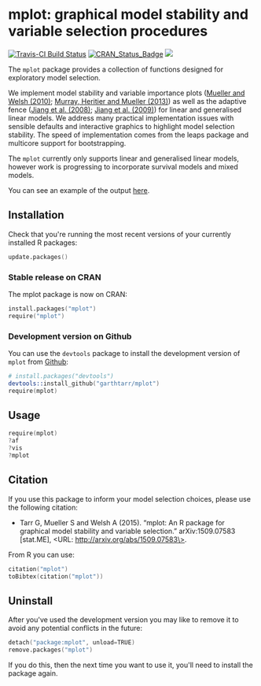 # mplot: graphical model stability and variable selection procedures

[![Travis-CI Build Status](https://travis-ci.org/garthtarr/mplot.svg?branch=master)](https://travis-ci.org/garthtarr/mplot) [![CRAN_Status_Badge](http://www.r-pkg.org/badges/version/mplot)](http://cran.r-project.org/package=mplot) [![](http://cranlogs.r-pkg.org/badges/mplot)](http://cran.rstudio.com/web/packages/mplot/index.html)

The `mplot` package provides a collection of functions designed for exploratory model selection.

We implement model stability and variable importance plots ([Mueller and Welsh (2010)](http://doi.org/10.1111/j.1751-5823.2010.00108.x); [Murray, Heritier and Mueller (2013)](http://doi.org/10.1002/sim.5855)) as well as the adaptive fence ([Jiang et al. (2008)](http://doi.org/10.1214/07-AOS517); [Jiang et al. (2009)](http://doi.org/10.1016/j.spl.2008.10.014)) for linear and generalised linear models.   We address many practical implementation issues with sensible defaults and interactive graphics to highlight model selection stability.  The speed of implementation comes from the leaps package and multicore support for bootstrapping.

The `mplot` currently only supports linear and generalised linear models, however work is progressing to incorporate survival models and mixed models.

You can see an example of the output [here](http://garthtarr.com/apps/mplot/).

## Installation

Check that you're running the most recent versions of your currently installed R packages:

```s
update.packages()
```

### Stable release on CRAN

The mplot package is now on CRAN:

```s
install.packages("mplot")
require("mplot")
```

### Development version on Github

You can use the `devtools` package to install the development version of `mplot` from [Github](https://github.com/garthtarr/mplot):

```s
# install.packages("devtools")
devtools::install_github("garthtarr/mplot")
require(mplot)
```

## Usage

```s
require(mplot)
?af
?vis
?mplot
```

## Citation

If you use this package to inform your model selection choices, please use the following citation:

* Tarr G, Mueller S and Welsh A (2015). “mplot: An R package for graphical model
stability and variable selection.” arXiv:1509.07583 [stat.ME], \<URL:
http://arxiv.org/abs/1509.07583\>.

From R you can use:

```s
citation("mplot")
toBibtex(citation("mplot"))
```


## Uninstall

After you've used the development version you may like to remove it to avoid any potential conflicts in the future:

```s
detach("package:mplot", unload=TRUE)
remove.packages("mplot")
```

If you do this, then the next time you want to use it, you'll need to install the package again.
